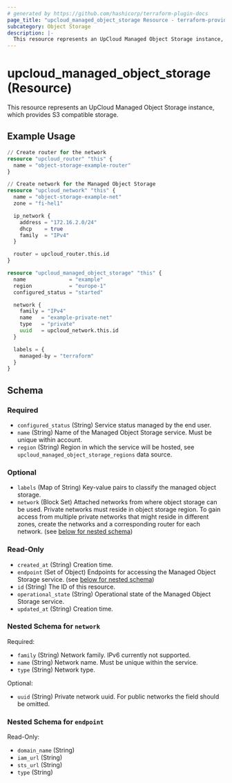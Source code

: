 ```yaml
---
# generated by https://github.com/hashicorp/terraform-plugin-docs
page_title: "upcloud_managed_object_storage Resource - terraform-provider-upcloud"
subcategory: Object Storage
description: |-
  This resource represents an UpCloud Managed Object Storage instance, which provides S3 compatible storage.
---
```


# upcloud_managed_object_storage (Resource)

This resource represents an UpCloud Managed Object Storage instance, which provides S3 compatible storage.

## Example Usage

```terraform
// Create router for the network
resource "upcloud_router" "this" {
  name = "object-storage-example-router"
}

// Create network for the Managed Object Storage
resource "upcloud_network" "this" {
  name = "object-storage-example-net"
  zone = "fi-hel1"

  ip_network {
    address = "172.16.2.0/24"
    dhcp    = true
    family  = "IPv4"
  }

  router = upcloud_router.this.id
}

resource "upcloud_managed_object_storage" "this" {
  name              = "example"
  region            = "europe-1"
  configured_status = "started"

  network {
    family = "IPv4"
    name   = "example-private-net"
    type   = "private"
    uuid   = upcloud_network.this.id
  }

  labels = {
    managed-by = "terraform"
  }
}
```

<!-- schema generated by tfplugindocs -->
## Schema

### Required

- `configured_status` (String) Service status managed by the end user.
- `name` (String) Name of the Managed Object Storage service. Must be unique within account.
- `region` (String) Region in which the service will be hosted, see `upcloud_managed_object_storage_regions` data source.

### Optional

- `labels` (Map of String) Key-value pairs to classify the managed object storage.
- `network` (Block Set) Attached networks from where object storage can be used. Private networks must reside in object storage region. To gain access from multiple private networks that might reside in different zones, create the networks and a corresponding router for each network. (see [below for nested schema](#nestedblock--network))

### Read-Only

- `created_at` (String) Creation time.
- `endpoint` (Set of Object) Endpoints for accessing the Managed Object Storage service. (see [below for nested schema](#nestedatt--endpoint))
- `id` (String) The ID of this resource.
- `operational_state` (String) Operational state of the Managed Object Storage service.
- `updated_at` (String) Creation time.

<a id="nestedblock--network"></a>
### Nested Schema for `network`

Required:

- `family` (String) Network family. IPv6 currently not supported.
- `name` (String) Network name. Must be unique within the service.
- `type` (String) Network type.

Optional:

- `uuid` (String) Private network uuid. For public networks the field should be omitted.


<a id="nestedatt--endpoint"></a>
### Nested Schema for `endpoint`

Read-Only:

- `domain_name` (String)
- `iam_url` (String)
- `sts_url` (String)
- `type` (String)



